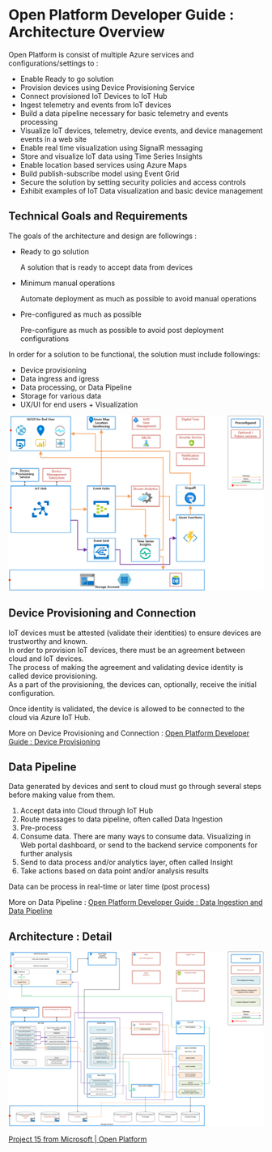 # Open Platform Developer Guide : Architecture Overview

Open Platform is consist of multiple Azure services and configurations/settings to :

- Enable Ready to go solution
- Provision devices using Device Provisioning Service
- Connect provisioned IoT Devices to IoT Hub
- Ingest telemetry and events from IoT devices
- Build a data pipeline necessary for basic telemetry and events processing
- Visualize IoT devices, telemetry, device events, and device management events in a web site
- Enable real time visualization using SignalR messaging
- Store and visualize IoT data using Time Series Insights
- Enable location based services using Azure Maps
- Build publish-subscribe model using Event Grid
- Secure the solution by setting security policies and access controls
- Exhibit examples of IoT Data visualization and basic device management

## Technical Goals and Requirements

The goals of the architecture and design are followings :

- Ready to go solution  

    A solution that is ready to accept data from devices

- Minimum manual operations

    Automate deployment as much as possible to avoid manual operations

- Pre-configured as much as possible

    Pre-configure as much as possible to avoid post deployment configurations

In order for a solution to be functional, the solution must include followings:

- Device provisioning
- Data ingress and igress
- Data processing, or Data Pipeline
- Storage for various data
- UX/UI for end users + Visualization

![Architecture Overview](media/Architecture-Overview.png)

## Device Provisioning and Connection

IoT devices must be attested (validate their identities) to ensure devices are trustworthy and known.  
In order to provision IoT devices, there must be an agreement between cloud and IoT devices.  
The process of making the agreement and validating device identity is called device provisioning.  
As a part of the provisioning, the devices can, optionally, receive the initial configuration.

Once identity is validated, the device is allowed to be connected to the cloud via Azure IoT Hub.

More on Device Provisioning and Connection : [Open Platform Developer Guide : Device Provisioning](Device-Provisioning.md)

## Data Pipeline

Data generated by devices and sent to cloud must go through several steps before making value from them.

1. Accept data into Cloud through IoT Hub
1. Route messages to data pipeline, often called Data Ingestion
1. Pre-process
1. Consume data.  There are many ways to consume data.  Visualizing in Web portal dashboard, or send to the backend service components for further analysis
1. Send to data process and/or analytics layer, often called Insight
1. Take actions based on data point and/or analysis results

Data can be process in real-time or later time (post process)

More on Data Pipeline : [Open Platform Developer Guide : Data Ingestion and Data Pipeline](Data-Ingestion-Data-Pipeline.md)

## Architecture : Detail

![Architecture Detail](media/Architecture-Detail.png)

[Project 15 from Microsoft | Open Platform](../README.md)